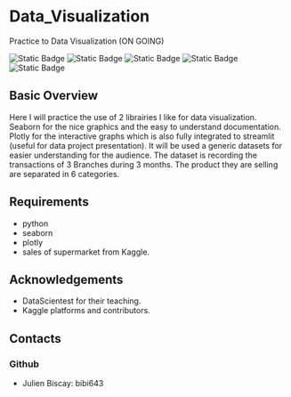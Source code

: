 # Data_Visualization
Practice to Data Visualization (ON GOING)


![Static Badge](https://img.shields.io/badge/Data_Visualization-red) ![Static Badge](https://img.shields.io/badge/Seaborn-green) ![Static Badge](https://img.shields.io/badge/Plotly-cyan)
![Static Badge](https://img.shields.io/badge/Python-black)
![Static Badge](https://img.shields.io/badge/Git-orange)

## Basic Overview

Here I will practice the use of 2 librairies I like for data visualization. 
Seaborn for the nice graphics and the easy to understand documentation.
Plotly for the interactive graphs which is also fully integrated to streamlit (useful for data project presentation).
It will be used a generic datasets for easier understanding for the audience.
The dataset is recording the transactions of 3 Branches during 3 months. The product they are selling are separated in 6 categories.

## Requirements
- python
- seaborn
- plotly
- sales of supermarket from Kaggle.
  

## Acknowledgements
- DataScientest for their teaching.
- Kaggle platforms and contributors.

## Contacts
### Github

- Julien Biscay: bibi643
